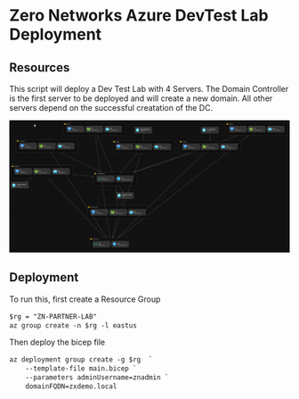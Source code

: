 # Zero Networks Azure DevTest Lab Deployment
## Resources
This script will deploy a Dev Test Lab with 4 Servers.  The Domain Controller is the first server to be deployed and will create a new domain.  All other servers depend on the successful creatation of the DC.  

![Lab Layout and dependencies](labDiag.png "Lab Layout and dependencies")

## Deployment
To run this, first create a Resource Group

```
$rg = "ZN-PARTNER-LAB"
az group create -n $rg -l eastus
```

Then deploy the bicep file

```
az deployment group create -g $rg  `
    --template-file main.bicep `
    --parameters adminUsername=znadmin `
    domainFQDN=zxdemo.local
```
